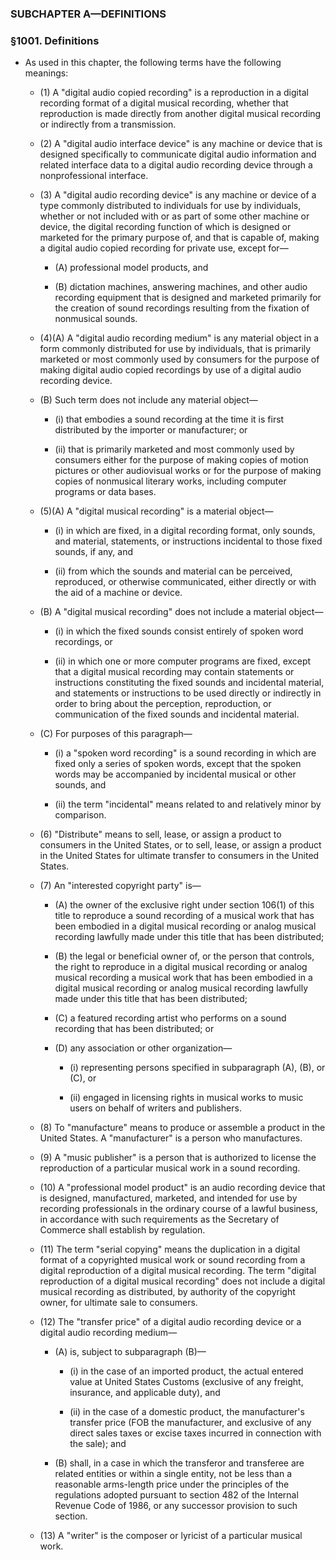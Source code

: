 ### SUBCHAPTER A—DEFINITIONS

### §1001. Definitions
* As used in this chapter, the following terms have the following meanings:

  * (1) A "digital audio copied recording" is a reproduction in a digital recording format of a digital musical recording, whether that reproduction is made directly from another digital musical recording or indirectly from a transmission.

  * (2) A "digital audio interface device" is any machine or device that is designed specifically to communicate digital audio information and related interface data to a digital audio recording device through a nonprofessional interface.

  * (3) A "digital audio recording device" is any machine or device of a type commonly distributed to individuals for use by individuals, whether or not included with or as part of some other machine or device, the digital recording function of which is designed or marketed for the primary purpose of, and that is capable of, making a digital audio copied recording for private use, except for—

    * (A) professional model products, and

    * (B) dictation machines, answering machines, and other audio recording equipment that is designed and marketed primarily for the creation of sound recordings resulting from the fixation of nonmusical sounds.


  * (4)(A) A "digital audio recording medium" is any material object in a form commonly distributed for use by individuals, that is primarily marketed or most commonly used by consumers for the purpose of making digital audio copied recordings by use of a digital audio recording device.

  * (B) Such term does not include any material object—

    * (i) that embodies a sound recording at the time it is first distributed by the importer or manufacturer; or

    * (ii) that is primarily marketed and most commonly used by consumers either for the purpose of making copies of motion pictures or other audiovisual works or for the purpose of making copies of nonmusical literary works, including computer programs or data bases.


  * (5)(A) A "digital musical recording" is a material object—

    * (i) in which are fixed, in a digital recording format, only sounds, and material, statements, or instructions incidental to those fixed sounds, if any, and

    * (ii) from which the sounds and material can be perceived, reproduced, or otherwise communicated, either directly or with the aid of a machine or device.


  * (B) A "digital musical recording" does not include a material object—

    * (i) in which the fixed sounds consist entirely of spoken word recordings, or

    * (ii) in which one or more computer programs are fixed, except that a digital musical recording may contain statements or instructions constituting the fixed sounds and incidental material, and statements or instructions to be used directly or indirectly in order to bring about the perception, reproduction, or communication of the fixed sounds and incidental material.


  * (C) For purposes of this paragraph—

    * (i) a "spoken word recording" is a sound recording in which are fixed only a series of spoken words, except that the spoken words may be accompanied by incidental musical or other sounds, and

    * (ii) the term "incidental" means related to and relatively minor by comparison.


  * (6) "Distribute" means to sell, lease, or assign a product to consumers in the United States, or to sell, lease, or assign a product in the United States for ultimate transfer to consumers in the United States.

  * (7) An "interested copyright party" is—

    * (A) the owner of the exclusive right under section 106(1) of this title to reproduce a sound recording of a musical work that has been embodied in a digital musical recording or analog musical recording lawfully made under this title that has been distributed;

    * (B) the legal or beneficial owner of, or the person that controls, the right to reproduce in a digital musical recording or analog musical recording a musical work that has been embodied in a digital musical recording or analog musical recording lawfully made under this title that has been distributed;

    * (C) a featured recording artist who performs on a sound recording that has been distributed; or

    * (D) any association or other organization—

      * (i) representing persons specified in subparagraph (A), (B), or (C), or

      * (ii) engaged in licensing rights in musical works to music users on behalf of writers and publishers.


  * (8) To "manufacture" means to produce or assemble a product in the United States. A "manufacturer" is a person who manufactures.

  * (9) A "music publisher" is a person that is authorized to license the reproduction of a particular musical work in a sound recording.

  * (10) A "professional model product" is an audio recording device that is designed, manufactured, marketed, and intended for use by recording professionals in the ordinary course of a lawful business, in accordance with such requirements as the Secretary of Commerce shall establish by regulation.

  * (11) The term "serial copying" means the duplication in a digital format of a copyrighted musical work or sound recording from a digital reproduction of a digital musical recording. The term "digital reproduction of a digital musical recording" does not include a digital musical recording as distributed, by authority of the copyright owner, for ultimate sale to consumers.

  * (12) The "transfer price" of a digital audio recording device or a digital audio recording medium—

    * (A) is, subject to subparagraph (B)—

      * (i) in the case of an imported product, the actual entered value at United States Customs (exclusive of any freight, insurance, and applicable duty), and

      * (ii) in the case of a domestic product, the manufacturer's transfer price (FOB the manufacturer, and exclusive of any direct sales taxes or excise taxes incurred in connection with the sale); and


    * (B) shall, in a case in which the transferor and transferee are related entities or within a single entity, not be less than a reasonable arms-length price under the principles of the regulations adopted pursuant to section 482 of the Internal Revenue Code of 1986, or any successor provision to such section.


  * (13) A "writer" is the composer or lyricist of a particular musical work.